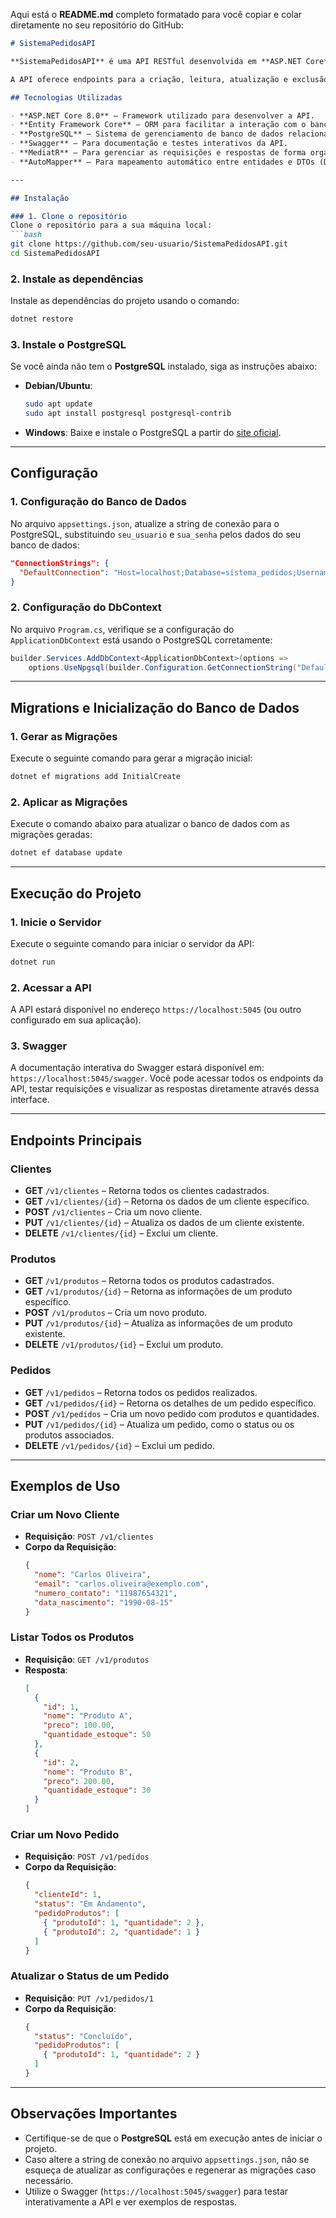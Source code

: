 Aqui está o **README.md** completo formatado para você copiar e colar diretamente no seu repositório do GitHub:

```markdown
# SistemaPedidosAPI

**SistemaPedidosAPI** é uma API RESTful desenvolvida em **ASP.NET Core** para gerenciar clientes, produtos e pedidos. Utiliza **PostgreSQL** como banco de dados, permitindo a manipulação eficiente dos dados essenciais para um sistema de vendas e inventário.

A API oferece endpoints para a criação, leitura, atualização e exclusão de **clientes**, **produtos** e **pedidos**. É altamente configurável e pode ser integrada com sistemas externos de e-commerce ou ERP.

## Tecnologias Utilizadas

- **ASP.NET Core 8.0** – Framework utilizado para desenvolver a API.
- **Entity Framework Core** – ORM para facilitar a interação com o banco de dados.
- **PostgreSQL** – Sistema de gerenciamento de banco de dados relacional.
- **Swagger** – Para documentação e testes interativos da API.
- **MediatR** – Para gerenciar as requisições e respostas de forma organizada.
- **AutoMapper** – Para mapeamento automático entre entidades e DTOs (Data Transfer Objects).

---

## Instalação

### 1. Clone o repositório
Clone o repositório para a sua máquina local:
```bash
git clone https://github.com/seu-usuario/SistemaPedidosAPI.git
cd SistemaPedidosAPI
```

### 2. Instale as dependências
Instale as dependências do projeto usando o comando:
```bash
dotnet restore
```

### 3. Instale o PostgreSQL
Se você ainda não tem o **PostgreSQL** instalado, siga as instruções abaixo:

- **Debian/Ubuntu**:
  ```bash
  sudo apt update
  sudo apt install postgresql postgresql-contrib
  ```

- **Windows**: Baixe e instale o PostgreSQL a partir do [site oficial](https://www.postgresql.org/download/).

---

## Configuração

### 1. Configuração do Banco de Dados
No arquivo `appsettings.json`, atualize a string de conexão para o PostgreSQL, substituindo `seu_usuario` e `sua_senha` pelos dados do seu banco de dados:

```json
"ConnectionStrings": {
  "DefaultConnection": "Host=localhost;Database=sistema_pedidos;Username=seu_usuario;Password=sua_senha;"
}
```

### 2. Configuração do DbContext
No arquivo `Program.cs`, verifique se a configuração do `ApplicationDbContext` está usando o PostgreSQL corretamente:

```csharp
builder.Services.AddDbContext<ApplicationDbContext>(options =>
    options.UseNpgsql(builder.Configuration.GetConnectionString("DefaultConnection")));
```

---

## Migrations e Inicialização do Banco de Dados

### 1. Gerar as Migrações
Execute o seguinte comando para gerar a migração inicial:
```bash
dotnet ef migrations add InitialCreate
```

### 2. Aplicar as Migrações
Execute o comando abaixo para atualizar o banco de dados com as migrações geradas:
```bash
dotnet ef database update
```

---

## Execução do Projeto

### 1. Inicie o Servidor
Execute o seguinte comando para iniciar o servidor da API:
```bash
dotnet run
```

### 2. Acessar a API
A API estará disponível no endereço `https://localhost:5045` (ou outro configurado em sua aplicação).

### 3. Swagger
A documentação interativa do Swagger estará disponível em: `https://localhost:5045/swagger`. Você pode acessar todos os endpoints da API, testar requisições e visualizar as respostas diretamente através dessa interface.

---

## Endpoints Principais

### **Clientes**
- **GET** `/v1/clientes` – Retorna todos os clientes cadastrados.
- **GET** `/v1/clientes/{id}` – Retorna os dados de um cliente específico.
- **POST** `/v1/clientes` – Cria um novo cliente.
- **PUT** `/v1/clientes/{id}` – Atualiza os dados de um cliente existente.
- **DELETE** `/v1/clientes/{id}` – Exclui um cliente.

### **Produtos**
- **GET** `/v1/produtos` – Retorna todos os produtos cadastrados.
- **GET** `/v1/produtos/{id}` – Retorna as informações de um produto específico.
- **POST** `/v1/produtos` – Cria um novo produto.
- **PUT** `/v1/produtos/{id}` – Atualiza as informações de um produto existente.
- **DELETE** `/v1/produtos/{id}` – Exclui um produto.

### **Pedidos**
- **GET** `/v1/pedidos` – Retorna todos os pedidos realizados.
- **GET** `/v1/pedidos/{id}` – Retorna os detalhes de um pedido específico.
- **POST** `/v1/pedidos` – Cria um novo pedido com produtos e quantidades.
- **PUT** `/v1/pedidos/{id}` – Atualiza um pedido, como o status ou os produtos associados.
- **DELETE** `/v1/pedidos/{id}` – Exclui um pedido.

---

## Exemplos de Uso

### Criar um Novo Cliente
- **Requisição**: `POST /v1/clientes`
- **Corpo da Requisição**:
  ```json
  {
    "nome": "Carlos Oliveira",
    "email": "carlos.oliveira@exemplo.com",
    "numero_contato": "11987654321",
    "data_nascimento": "1990-08-15"
  }
  ```

### Listar Todos os Produtos
- **Requisição**: `GET /v1/produtos`
- **Resposta**:
  ```json
  [
    {
      "id": 1,
      "nome": "Produto A",
      "preco": 100.00,
      "quantidade_estoque": 50
    },
    {
      "id": 2,
      "nome": "Produto B",
      "preco": 200.00,
      "quantidade_estoque": 30
    }
  ]
  ```

### Criar um Novo Pedido
- **Requisição**: `POST /v1/pedidos`
- **Corpo da Requisição**:
  ```json
  {
    "clienteId": 1,
    "status": "Em Andamento",
    "pedidoProdutos": [
      { "produtoId": 1, "quantidade": 2 },
      { "produtoId": 2, "quantidade": 1 }
    ]
  }
  ```

### Atualizar o Status de um Pedido
- **Requisição**: `PUT /v1/pedidos/1`
- **Corpo da Requisição**:
  ```json
  {
    "status": "Concluído",
    "pedidoProdutos": [
      { "produtoId": 1, "quantidade": 2 }
    ]
  }
  ```

---

## Observações Importantes

- Certifique-se de que o **PostgreSQL** está em execução antes de iniciar o projeto.
- Caso altere a string de conexão no arquivo `appsettings.json`, não se esqueça de atualizar as configurações e regenerar as migrações caso necessário.
- Utilize o Swagger (`https://localhost:5045/swagger`) para testar interativamente a API e ver exemplos de respostas.
```
